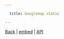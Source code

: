 ```yaml
---

  title: Googlemap static

---
```


<a href="/issue/demo/googlemap">Back</a> | <a href="/issue/demo/googlemap/embed">embed</a> | <a href="/issue/demo/googlemap/api">API</a>

<img src="https://maps.googleapis.com/maps/api/staticmap?center=35+Buckingham+Street,+Surry+Hills,New+South+Wales,Australia&zoom=13&size=600x600&maptype=roadmap&markers=color:blue%7Clabel:H%7C-33.886867,151.207409" alt="">
